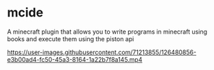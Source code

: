 # mcide
 
A minecraft plugin that allows you to write programs in minecraft using books and execute them using the piston api

https://user-images.githubusercontent.com/71213855/126480856-e3b00ad4-fc50-45a3-8164-1a22b7f8a145.mp4

